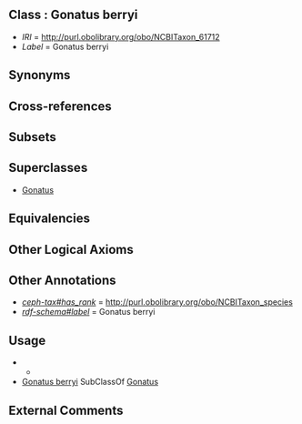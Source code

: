 
## Class : Gonatus berryi

 * *IRI* = http://purl.obolibrary.org/obo/NCBITaxon_61712
 * *Label* = Gonatus berryi

## Synonyms


## Cross-references


## Subsets


## Superclasses

 * [Gonatus](../../NCBITaxon/11/NCBITaxon_61711.md)

## Equivalencies


## Other Logical Axioms


## Other Annotations

 * *[ceph-tax#has_rank](../../ceph-tax#has/nk/ceph-tax#has_rank.md)* = http://purl.obolibrary.org/obo/NCBITaxon_species
 * *[rdf-schema#label](../../el/rdf-schema#label.md)* = Gonatus berryi

## Usage

 * -
 * [Gonatus berryi](../../NCBITaxon/12/NCBITaxon_61712.md) SubClassOf [Gonatus](../../NCBITaxon/11/NCBITaxon_61711.md)

## External Comments

